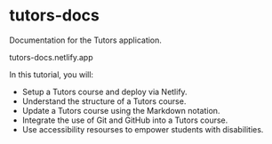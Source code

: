# tutors-docs

Documentation for the Tutors application.

tutors-docs.netlify.app

In this tutorial, you will:
 - Setup a Tutors course and deploy via Netlify.
 - Understand the structure of a Tutors course.
 - Update a Tutors course using the Markdown notation.
 - Integrate the use of Git and GitHub into a Tutors course.
 - Use accessibility resourses to empower students with disabilities.